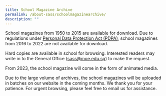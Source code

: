 ```yaml
---
title: School Magazine Archive
permalink: /about-sass/schoolmagazinearchive/
description: ""
---
```

School magazines from 1950 to 2015 are available for download. Due to regulations under [Personal Data Protection Act (PDPA)](https://www.pdpc.gov.sg/overview-of-pdpa/the-legislation/personal-data-protection-act), school magazines from 2016 to 2022 are not available for download. 

Hard copies are available in school for browsing. Interested readers may write in to the General Office (sass@moe.edu.sg) to make the request.

From 2023, the school magazine will come in the form of animated media. 

Due to the large volume of archives, the school magazines will be uploaded in batches on our website in the coming months. We thank you for your patience. For urgent browsing, please feel free to email us for assistance. 

